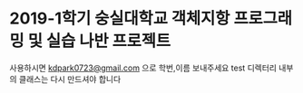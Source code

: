 # 2019-1학기 숭실대학교 객체지항 프로그래밍 및 실습 나반 프로젝트
사용하시면 kdpark0723@gmail.com 으로 학번,이름 보내주세요
test 디렉터리 내부의 클래스는 다시 만드셔야 합니다
